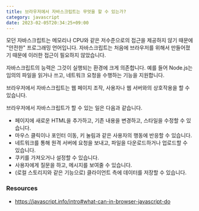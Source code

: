 ```yaml
---
title: 브라우저에서 자바스크립트는 무엇을 할 수 있는가?
category: javascript
date: 2023-02-05T20:34:25+09:00
---
```


모던 자바스크립트는 메모리나 CPU와 같은 저수준으로의 접근을 제공하지 않기 때문에 "안전한" 프로그래밍 언어입니다. 자바스크립트는 처음에 브라우저를 위해서 만들어졌기 때문에 이러한 접근이 필요하지 않았습니다.

자바스크립트의 능력은 그것이 실행되는 환경에 크게 의존합니다. 예를 들어 Node.js는 임의의 파일을 읽거나 쓰고, 네트워크 요청을 수행하는 기능을 지원합니다.

브라우저에서 자바스크립트는 웹 페이지 조작, 사용자나 웹 서버와의 상호작용을 할 수 있습니다.

브라우저에서 자바스크립트가 할 수 있는 일은 다음과 같습니다.

- 페이지에 새로운 HTML을 추가하고, 기존 내용을 변경하고, 스타일을 수정할 수 있습니다.
- 마우스 클릭이나 포인터 이동, 키 눌림과 같은 사용자의 행동에 반응할 수 있습니다.
- 네트워크를 통해 원격 서버에 요청을 보내고, 파일을 다운로드하거나 업로드할 수 있습니다.
- 쿠키를 가져오거나 설정할 수 있습니다.
- 사용자에게 질문을 하고, 메시지를 보여줄 수 있습니다.
- (로컬 스토리지와 같은 기능으로) 클라이언트 측에 데이터를 저장할 수 있습니다.

### Resources

- https://javascript.info/intro#what-can-in-browser-javascript-do

